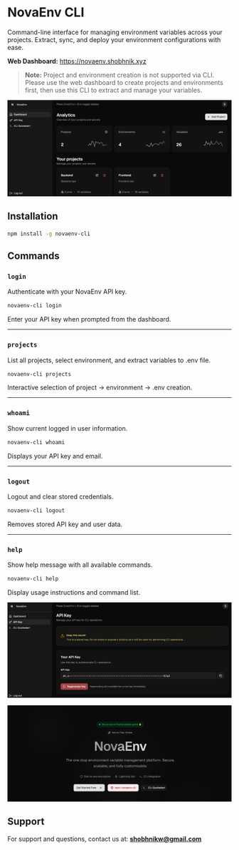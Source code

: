 # NovaEnv CLI

Command-line interface for managing environment variables across your projects. Extract, sync, and deploy your environment configurations with ease.

**Web Dashboard:** https://novaenv.shobhnik.xyz

> **Note:** Project and environment creation is not supported via CLI. Please use the web dashboard to create projects and environments first, then use this CLI to extract and manage your variables.

![Dashboard](Dashboard.png)

## Installation

```bash
npm install -g novaenv-cli
```

## Commands

### `login`
Authenticate with your NovaEnv API key.

```bash
novaenv-cli login
```

Enter your API key when prompted from the dashboard.

---

### `projects`
List all projects, select environment, and extract variables to .env file.

```bash
novaenv-cli projects
```

Interactive selection of project → environment → .env creation.

---

### `whoami`
Show current logged in user information.

```bash
novaenv-cli whoami
```

Displays your API key and email.

---

### `logout`
Logout and clear stored credentials.

```bash
novaenv-cli logout
```

Removes stored API key and user data.

---

### `help`
Show help message with all available commands.

```bash
novaenv-cli help
```

Display usage instructions and command list.

![Key Management](Key.png)

![Landing Page](Landing.png)

## Support

For support and questions, contact us at: **shobhnikw@gmail.com**